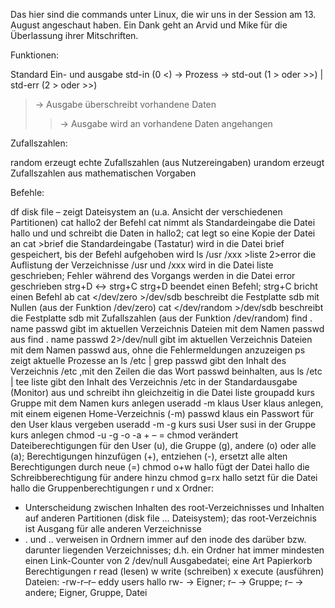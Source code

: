 Das hier sind die commands unter Linux, die wir uns in der Session am 13. August angeschaut haben. Ein Dank geht an Arvid und Mike für die Überlassung ihrer Mitschriften.

Funktionen:

Standard Ein- und ausgabe
std-in (0 <) → Prozess → std-out (1 > oder >>)
|
std-err (2 > oder >>)

> → Ausgabe überschreibt vorhandene Daten
>> → Ausgabe wird an vorhandene Daten angehangen

Zufallszahlen:

random erzeugt echte Zufallszahlen (aus Nutzereingaben)
urandom erzeugt Zufallszahlen aus mathematischen Vorgaben

Befehle:

df disk file – zeigt Dateisystem an (u.a. Ansicht der verschiedenen Partitionen)
cat <hallo >hallo2 der Befehl cat nimmt als Standardeingabe die Datei hallo und und schreibt die Daten in hallo2; cat legt so eine Kopie der Datei an
cat >brief die Standardeingabe (Tastatur) wird in die Datei brief gespeichert, bis der Befehl aufgehoben wird
ls /usr /xxx >liste 2>error die Auflistung der Verzeichnisse /usr und /xxx wird in die Datei liste geschrieben; Fehler während des Vorgangs werden in die Datei error geschrieben
strg+D ↔ strg+C strg+D beendet einen Befehl; strg+C bricht einen Befehl ab
cat </dev/zero >/dev/sdb beschreibt die Festplatte sdb mit Nullen (aus der Funktion /dev/zero)
cat </dev/random >/dev/sdb beschreibt die Festplatte sdb mit Zufallszahlen (aus der Funktion /dev/random)
find . name passwd gibt im aktuellen Verzeichnis Dateien mit dem Namen passwd aus
find . name passwd 2>/dev/null gibt im aktuellen Verzeichnis Dateien mit dem Namen passwd aus, ohne die Fehlermeldungen anzuzeigen
ps zeigt aktuelle Prozesse an
ls /etc | grep passwd gibt den Inhalt des Verzeichnis /etc ,mit den Zeilen die das Wort passwd beinhalten, aus
ls /etc | tee liste gibt den Inhalt des Verzeichnis /etc in der Standardausgabe (Monitor) aus und schreibt ihn gleichzeitig in die Datei liste
groupadd kurs Gruppe mit dem Namen kurs anlegen
useradd -m klaus User klaus anlegen, mit einem eigenen Home-Verzeichnis (-m)
passwd klaus ein Passwort für den User klaus vergeben
useradd -m -g kurs susi User susi in der Gruppe kurs anlegen
chmod -u -g -o -a + – = chmod verändert Dateiberechtigungen für den User (u), die Gruppe (g), andere (o) oder alle (a); Berechtigungen hinzufügen (+), entziehen (-), ersetzt alle alten Berechtigungen durch neue (=)
chmod o+w hallo fügt der Datei hallo die Schreibberechtigung für andere hinzu
chmod g=rx hallo setzt für die Datei hallo die Gruppenberechtigungen r und x
Ordner:
- Unterscheidung zwischen Inhalten des root-Verzeichnisses und Inhalten auf anderen Partitionen (disk file … Dateisystem); das root-Verzeichnis ist Ausgang für alle anderen Verzeichnisse
- . und .. verweisen in Ordnern immer auf den inode des darüber bzw. darunter liegenden Verzeichnisses; d.h. ein Ordner hat immer mindesten einen Link-Counter von 2
/dev/null Ausgabedatei; eine Art Papierkorb
Berechtigungen
r read (lesen)
w write (schreiben)
x execute (ausführen)
Dateien:
-rw-r–r– eddy users hallo rw- → Eigner; r– → Gruppe; r– → andere; Eigner, Gruppe, Datei
